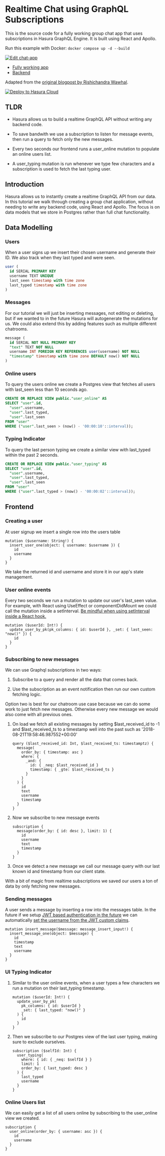 # Realtime Chat using GraphQL Subscriptions

This is the source code for a fully working group chat app that uses subscriptions in Hasura GraphQL Engine. It is built using React and Apollo.

Run this example with Docker: `docker compose up -d --build`

[![Edit chat-app](https://codesandbox.io/static/img/play-codesandbox.svg)](https://codesandbox.io/s/github/hasura/sample-apps/tree/main/realtime-chat?fontsize=14)

- [Fully working app](https://realtime-chat.demo.hasura.io/)
- [Backend](https://realtime-chat.demo.hasura.io/console)

Adapted from the [original blogpost by Rishichandra Wawhal](https://hasura.io/blog/building-a-realtime-chat-app-with-graphql-subscriptions-d68cd33e73f).

[![Deploy to Hasura Cloud](https://graphql-engine-cdn.hasura.io/img/deploy_to_hasura.png)](https://cloud.hasura.io/signup)

## TLDR

- Hasura allows us to build a realtime GraphQL API without writing any backend code.

- To save bandwith we use a subscription to listen for message events, then run a query to fetch only the new messages.

- Every two seconds our frontend runs a user_online mutation to populate an online users list.

- A user_typing mutation is run whenever we type few characters and a subscription is used to fetch the last typing user.

## Introduction

Hasura allows us to instantly create a realtime GraphQL API from our data. In this tutorial we walk through creating a group chat application, without needing to write any backend code, using React and Apollo. The focus is on data models that we store in Postgres rather than full chat functionality.

## Data Modelling

### Users

When a user signs up we insert their chosen username and generate their ID. We also track when they last typed and were seen.

```sql
user (
  id SERIAL PRIMARY KEY
  username TEXT UNIQUE
  last_seen timestamp with time zone
  last_typed timestamp with time zone
)
```

### Messages

For our tutorial we will just be inserting messages, not editing or deleting, but if we wanted to in the future Hasura will autogenerate the mutations for us. We could also extend this by adding features such as multiple different chatrooms.

```sql
message (
  id SERIAL NOT NULL PRIMARY KEY
  "text" TEXT NOT NULL
  username INT FOREIGN KEY REFERENCES user(username) NOT NULL
  "timestamp" timestamp with time zone DEFAULT now() NOT NULL
)
```

### Online users

To query the users online we create a Postgres view that fetches all users with last_seen less than 10 seconds ago.

```sql
CREATE OR REPLACE VIEW public."user_online" AS
SELECT "user".id,
  "user".username,
  "user".last_typed,
  "user".last_seen
FROM "user"
WHERE ("user".last_seen > (now() - '00:00:10'::interval));
```

### Typing Indicator

To query the last person typing we create a similar view with last_typed within the past 2 seconds.

```sql
CREATE OR REPLACE VIEW public."user_typing" AS
SELECT "user".id,
  "user".username,
  "user".last_typed,
  "user".last_seen
FROM "user"
WHERE ("user".last_typed > (now() - '00:00:02'::interval));
```

## Frontend

### Creating a user

At user signup we insert a single row into the users table

```gql
mutation ($username: String!) {
  insert_user_one(object: { username: $username }) {
    id
    username
  }
}
```

We take the returned id and username and store it in our app's state management.

### User online events

Every two seconds we run a mutation to update our user's last_seen value. For example, with React using UseEffect or componentDidMount we could call the mutation inside a setInterval. [Be mindful when using setInterval inside a React hook.](https://overreacted.io/making-setinterval-declarative-with-react-hooks/)

```gql
mutation ($userId: Int!) {
  update_user_by_pk(pk_columns: { id: $userId }, _set: { last_seen: "now()" }) {
    id
  }
}
```

### Subscribing to new messages

We can use Graphql subscriptions in two ways:

1. Subscribe to a query and render all the data that comes back.

1. Use the subscription as an event notification then run our own custom fetching logic.

Option two is best for our chatroom use case because we can do some work to just fetch new messages. Otherwise every new message we would also come with all previous ones.

1. On load we fetch all existing messages by setting $last_received_id to -1 and $last_received_ts to a timestamp well into the past such as '2018-08-21T19:58:46.987552+00:00'

   ```gql
   query ($last_received_id: Int, $last_received_ts: timestamptz) {
     message(
       order_by: { timestamp: asc }
       where: {
         _and: {
           id: { _neq: $last_received_id }
           timestamp: { _gte: $last_received_ts }
         }
       }
     ) {
       id
       text
       username
       timestamp
     }
   }
   ```

1. Now we subscribe to new message events

   ```gql
   subscription {
     message(order_by: { id: desc }, limit: 1) {
       id
       username
       text
       timestamp
     }
   }
   ```

1. Once we detect a new message we call our message query with our last known id and timestamp from our client state.

With a bit of magic from realtime subscriptions we saved our users a ton of data by only fetching new messages.

### Sending messages

A user sends a message by inserting a row into the messages table. In the future if we setup [JWT based authentication in the future](https://hasura.io/docs/latest/graphql/core/auth/authentication/jwt.html) we can automatically [set the username from the JWT custom claims](https://hasura.io/docs/latest/graphql/core/auth/authorization/roles-variables.html#dynamic-session-variables).

```gql
mutation insert_message($message: message_insert_input!) {
  insert_message_one(object: $message) {
    id
    timestamp
    text
    username
  }
}
```

### UI Typing Indicator

1. Similar to the user online events, when a user types a few characters we run a mutation on their last_typing timestamp.

   ```gql
   mutation ($userId: Int!) {
     update_user_by_pk(
       pk_columns: { id: $userId }
       _set: { last_typed: "now()" }
     ) {
       id
     }
   }
   ```

1. Then we subscribe to our Postgres view of the last user typing, making sure to exclude ourselves.

   ```gql
   subscription ($selfId: Int) {
     user_typing(
       where: { id: { _neq: $selfId } }
       limit: 1
       order_by: { last_typed: desc }
     ) {
       last_typed
       username
     }
   }
   ```

### Online Users list

We can easily get a list of all users online by subscribing to the user_online view we created.

```gql
subscription {
  user_online(order_by: { username: asc }) {
    id
    username
  }
}
```
